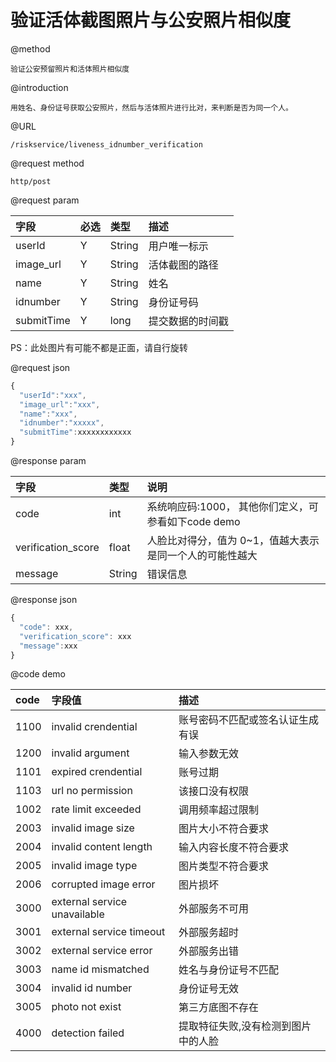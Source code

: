 # 验证活体截图照片与公安照片相似度

@method

```
验证公安预留照片和活体照片相似度
```

@introduction

```
用姓名、身份证号获取公安照片，然后与活体照片进行比对，来判断是否为同一个人。
```

@URL

```
/riskservice/liveness_idnumber_verification
```

@request method

```
http/post
```

@request param

| 字段 | 必选 | 类型 | 描述 |
| :--- | :--- | :--- | :--- |
| userId | Y | String | 用户唯一标示 |
| image\_url | Y | String | 活体截图的路径 |
| name | Y | String | 姓名 |
| idnumber | Y | String | 身份证号码 |
| submitTime | Y | long | 提交数据的时间戳 |

PS：此处图片有可能不都是正面，请自行旋转

@request json

```js
{
  "userId":"xxx",
  "image_url":"xxx",
  "name":"xxx",
  "idnumber":"xxxxx",
  "submitTime":xxxxxxxxxxxx
}
```

@response param

| 字段 | 类型 | 说明 |
| :--- | :--- | :--- |
| code | int | 系统响应码:1000，  其他你们定义，可参看如下code demo |
| verification\_score | float | 人脸比对得分，值为 0~1，值越大表示是同一个人的可能性越大 |
| message | String | 错误信息 |

@response json

```js
{
  "code": xxx,
  "verification_score": xxx
  "message":xxx
}
```

@code demo

| code | 字段值 | 描述 |
| :--- | :--- | :--- |
| 1100 | invalid crendential | 账号密码不匹配或签名认证生成有误 |
| 1200 | invalid argument | 输入参数无效 |
| 1101 | expired crendential | 账号过期 |
| 1103 | url no permission | 该接口没有权限 |
| 1002 | rate limit exceeded | 调用频率超过限制 |
| 2003 | invalid image size | 图片大小不符合要求 |
| 2004 | invalid content length | 输入内容长度不符合要求 |
| 2005 | invalid image type | 图片类型不符合要求 |
| 2006 | corrupted image error | 图片损坏 |
| 3000 | external service unavailable | 外部服务不可用 |
| 3001 | external service timeout | 外部服务超时 |
| 3002 | external service error | 外部服务出错 |
| 3003 | name id mismatched | 姓名与身份证号不匹配 |
| 3004 | invalid id number | 身份证号无效 |
| 3005 | photo not exist | 第三方底图不存在 |
| 4000 | detection failed | 提取特征失败,没有检测到图片中的人脸 |



